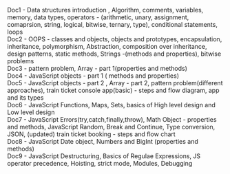 Doc1 - Data structures introduction , Algorithm, comments, variables, memory, data types, operators - (arithmetic, unary, assignment, comaprsion, string, logical, bitwise, ternary, type), conditional statements, loops  
Doc2 - OOPS - classes and objects, objects and prototypes, encapsulation, inheritance, polymorphism, Abstraction, composition over inheritance, design patterns, static methods, Strings -(methods and properties), bitwise problems  
Doc3 - pattern problem, Array - part 1(properties and methods)  
Doc4 - JavaScript objects - part 1 ( methods and properties)  
Doc5 - JavaScript objects - part 2 , Array - part 2, pattern problem(different approaches), train ticket console app(basic) - steps and flow diagram, app and its types  
Doc6 - JavaScript Functions, Maps, Sets, basics of High level design and Low level design  
Doc7 - JavaScript Errors(try,catch,finally,throw), Math Object - properties and methods, JavaScript Random, Break and Continue, Type conversion, JSON, (updated) train ticket booking - steps and flow chart  
Doc8 - JavaScript Date object, Numbers and BigInt (properties and methods)   
Doc9 - JavaScript Destructuring, Basics of Regulae Expressions, JS operator precedence, Hoisting, strict mode, Modules, Debugging
